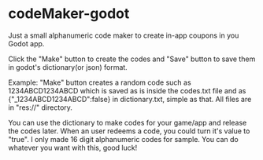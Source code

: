 # codeMaker-godot
Just a small alphanumeric code maker to create in-app coupons in you Godot app.

Click the "Make" button to create the codes and "Save" button to save them in godot's dictionary(or json) format.

Example: "Make" button creates a random code such as 1234ABCD1234ABCD which is saved as is inside the codes.txt file and as {"_1234ABCD1234ABCD":false} in dictionary.txt, simple as that. All files are in "res://" directory.

You can use the dictionary to make codes for your game/app and release the codes later. When an user redeems a code, you could turn it's value to "true". I only made 16 digit alphanumeric codes for sample. You can do whatever you want with this, good luck!
